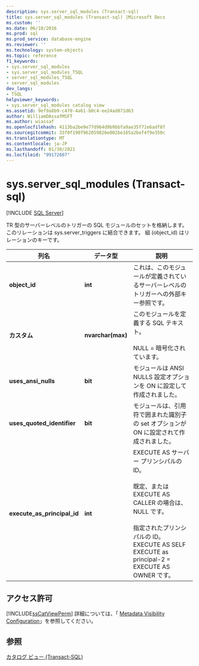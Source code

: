 ```yaml
---
description: sys.server_sql_modules (Transact-sql)
title: sys.server_sql_modules (Transact-sql) |Microsoft Docs
ms.custom: ''
ms.date: 06/10/2016
ms.prod: sql
ms.prod_service: database-engine
ms.reviewer: ''
ms.technology: system-objects
ms.topic: reference
f1_keywords:
- sys.server_sql_modules
- sys.server_sql_modules_TSQL
- server_sql_modules_TSQL
- server_sql_modules
dev_langs:
- TSQL
helpviewer_keywords:
- sys.server_sql_modules catalog view
ms.assetid: 9ef9a8b9-c470-4a61-b0c4-ee24ad871d63
author: WilliamDAssafMSFT
ms.author: wiassaf
ms.openlocfilehash: 4113ba2be9e77d964d9b9bbfa9ae35f71e6adf8f
ms.sourcegitcommit: 33f0f190f962059826e002be165a2bef4f9e350c
ms.translationtype: MT
ms.contentlocale: ja-JP
ms.lasthandoff: 01/30/2021
ms.locfileid: "99172607"
---
```

# <a name="sysserver_sql_modules-transact-sql"></a>sys.server_sql_modules (Transact-sql)
[!INCLUDE [SQL Server](../../includes/applies-to-version/sqlserver.md)]

  TR 型のサーバーレベルのトリガーの SQL モジュールのセットを格納します。 このリレーションは sys.server_triggers に結合できます。 組 (object_id) はリレーションのキーです。  
  
|列名|データ型|説明|  
|-----------------|---------------|-----------------|  
|**object_id**|**int**|これは、このモジュールが定義されているサーバーレベルのトリガーへの外部キー参照です。|  
|**カスタム**|**nvarchar(max)**|このモジュールを定義する SQL テキスト。<br /><br /> NULL = 暗号化されています。|  
|**uses_ansi_nulls**|**bit**|モジュールは ANSI NULLS 設定オプションを ON に設定して作成されました。|  
|**uses_quoted_identifier**|**bit**|モジュールは、引用符で囲まれた識別子の set オプションが ON に設定されて作成されました。|  
|**execute_as_principal_id**|**int**|EXECUTE AS サーバー プリンシパルの ID。<br /><br /> 既定、または EXECUTE AS CALLER の場合は、NULL です。<br /><br /> 指定されたプリンシパルの ID。 EXECUTE AS SELF EXECUTE as principal-2 = EXECUTE AS OWNER です。|  
  
## <a name="permissions"></a>アクセス許可  
 [!INCLUDE[ssCatViewPerm](../../includes/sscatviewperm-md.md)] 詳細については、「 [Metadata Visibility Configuration](../../relational-databases/security/metadata-visibility-configuration.md)」を参照してください。  
  
## <a name="see-also"></a>参照  
 [カタログ ビュー &#40;Transact-SQL&#41;](../../relational-databases/system-catalog-views/catalog-views-transact-sql.md)  
  
  
